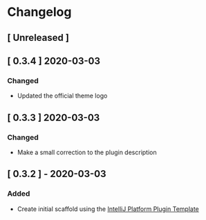 <!-- Keep a Changelog guide -> https://keepachangelog.com -->

# Changelog

## \[ Unreleased \]

## \[ 0.3.4 \] 2020-03-03

### Changed

* Updated the official theme logo

## \[ 0.3.3 \] 2020-03-03

### Changed

* Make a small correction to the plugin description

## \[ 0.3.2 \] - 2020-03-03

### Added

* Create initial scaffold using the [IntelliJ Platform Plugin Template](https://github.com/JetBrains/intellij-platform-plugin-template)
